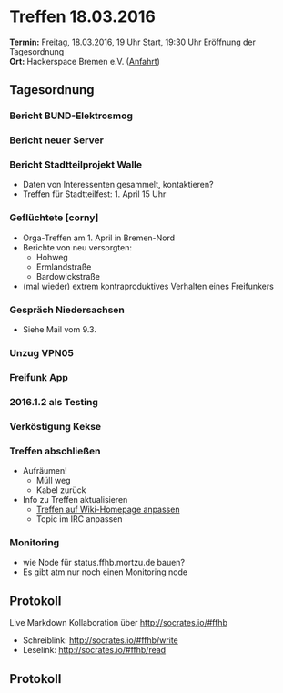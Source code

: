 # Treffen 18.03.2016
**Termin:** Freitag, 18.03.2016, 19 Uhr Start, 19:30 Uhr Eröffnung der Tagesordnung  
**Ort:** Hackerspace Bremen e.V. ([Anfahrt](https://www.hackerspace-bremen.de/anfahrt/))

## Tagesordnung

### Bericht BUND-Elektrosmog

### Bericht neuer Server

### Bericht Stadtteilprojekt Walle
* Daten von Interessenten gesammelt, kontaktieren?
* Treffen für Stadtteilfest: 1. April 15 Uhr

### Geflüchtete [corny]

* Orga-Treffen am 1. April in Bremen-Nord
* Berichte von neu versorgten:
  * Hohweg
  * Ermlandstraße
  * Bardowickstraße
* (mal wieder) extrem kontraproduktives Verhalten eines Freifunkers

### Gespräch Niedersachsen

* Siehe Mail vom 9.3.

### Unzug VPN05

### Freifunk App

### 2016.1.2 als Testing

### Verköstigung Kekse

### Treffen abschließen
* Aufräumen!
  * Müll weg
  * Kabel zurück
* Info zu Treffen aktualisieren
  * [Treffen auf Wiki-Homepage anpassen](Home)
  * Topic im IRC anpassen

### Monitoring
* wie Node für status.ffhb.mortzu.de bauen?
* Es gibt atm nur noch einen Monitoring node

## Protokoll
Live Markdown Kollaboration über http://socrates.io/#ffhb
* Schreiblink: http://socrates.io/#ffhb/write
* Leselink: http://socrates.io/#ffhb/read

## Protokoll

